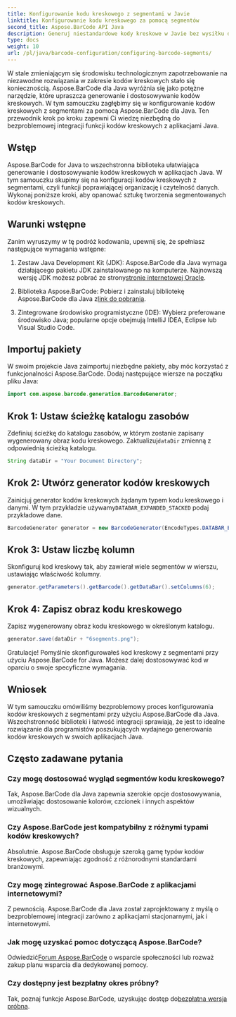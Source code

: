 ```yaml
---
title: Konfigurowanie kodu kreskowego z segmentami w Javie
linktitle: Konfigurowanie kodu kreskowego za pomocą segmentów
second_title: Aspose.BarCode API Java
description: Generuj niestandardowe kody kreskowe w Javie bez wysiłku dzięki Aspose.BarCode. Wszechstronny, wydajny i przyjazny dla programistów.
type: docs
weight: 10
url: /pl/java/barcode-configuration/configuring-barcode-segments/
---
```


W stale zmieniającym się środowisku technologicznym zapotrzebowanie na niezawodne rozwiązania w zakresie kodów kreskowych stało się koniecznością. Aspose.BarCode dla Java wyróżnia się jako potężne narzędzie, które upraszcza generowanie i dostosowywanie kodów kreskowych. W tym samouczku zagłębimy się w konfigurowanie kodów kreskowych z segmentami za pomocą Aspose.BarCode dla Java. Ten przewodnik krok po kroku zapewni Ci wiedzę niezbędną do bezproblemowej integracji funkcji kodów kreskowych z aplikacjami Java.

## Wstęp

Aspose.BarCode for Java to wszechstronna biblioteka ułatwiająca generowanie i dostosowywanie kodów kreskowych w aplikacjach Java. W tym samouczku skupimy się na konfiguracji kodów kreskowych z segmentami, czyli funkcji poprawiającej organizację i czytelność danych. Wykonaj poniższe kroki, aby opanować sztukę tworzenia segmentowanych kodów kreskowych.

## Warunki wstępne

Zanim wyruszymy w tę podróż kodowania, upewnij się, że spełniasz następujące wymagania wstępne:

1.  Zestaw Java Development Kit (JDK): Aspose.BarCode dla Java wymaga działającego pakietu JDK zainstalowanego na komputerze. Najnowszą wersję JDK możesz pobrać ze strony[stronie internetowej Oracle](https://www.oracle.com/java/technologies/javase-downloads.html).

2.  Biblioteka Aspose.BarCode: Pobierz i zainstaluj bibliotekę Aspose.BarCode dla Java z[link do pobrania](https://releases.aspose.com/barcode/java/).

3. Zintegrowane środowisko programistyczne (IDE): Wybierz preferowane środowisko Java; popularne opcje obejmują IntelliJ IDEA, Eclipse lub Visual Studio Code.

## Importuj pakiety

W swoim projekcie Java zaimportuj niezbędne pakiety, aby móc korzystać z funkcjonalności Aspose.BarCode. Dodaj następujące wiersze na początku pliku Java:

```java
import com.aspose.barcode.generation.BarcodeGenerator;
```

## Krok 1: Ustaw ścieżkę katalogu zasobów

 Zdefiniuj ścieżkę do katalogu zasobów, w którym zostanie zapisany wygenerowany obraz kodu kreskowego. Zaktualizuj`dataDir` zmienną z odpowiednią ścieżką katalogu.

```java
String dataDir = "Your Document Directory";
```

## Krok 2: Utwórz generator kodów kreskowych

 Zainicjuj generator kodów kreskowych żądanym typem kodu kreskowego i danymi. W tym przykładzie używamy`DATABAR_EXPANDED_STACKED` podaj przykładowe dane.

```java
BarcodeGenerator generator = new BarcodeGenerator(EncodeTypes.DATABAR_EXPANDED_STACKED, "(01)98898765432106(3202)012345(15)991231");
```

## Krok 3: Ustaw liczbę kolumn

Skonfiguruj kod kreskowy tak, aby zawierał wiele segmentów w wierszu, ustawiając właściwość kolumny.

```java
generator.getParameters().getBarcode().getDataBar().setColumns(6);
```

## Krok 4: Zapisz obraz kodu kreskowego

Zapisz wygenerowany obraz kodu kreskowego w określonym katalogu.

```java
generator.save(dataDir + "6segments.png");
```

Gratulacje! Pomyślnie skonfigurowałeś kod kreskowy z segmentami przy użyciu Aspose.BarCode for Java. Możesz dalej dostosowywać kod w oparciu o swoje specyficzne wymagania.

## Wniosek

W tym samouczku omówiliśmy bezproblemowy proces konfigurowania kodów kreskowych z segmentami przy użyciu Aspose.BarCode dla Java. Wszechstronność biblioteki i łatwość integracji sprawiają, że jest to idealne rozwiązanie dla programistów poszukujących wydajnego generowania kodów kreskowych w swoich aplikacjach Java.

## Często zadawane pytania

### Czy mogę dostosować wygląd segmentów kodu kreskowego?
Tak, Aspose.BarCode dla Java zapewnia szerokie opcje dostosowywania, umożliwiając dostosowanie kolorów, czcionek i innych aspektów wizualnych.

### Czy Aspose.BarCode jest kompatybilny z różnymi typami kodów kreskowych?
Absolutnie. Aspose.BarCode obsługuje szeroką gamę typów kodów kreskowych, zapewniając zgodność z różnorodnymi standardami branżowymi.

### Czy mogę zintegrować Aspose.BarCode z aplikacjami internetowymi?
Z pewnością. Aspose.BarCode dla Java został zaprojektowany z myślą o bezproblemowej integracji zarówno z aplikacjami stacjonarnymi, jak i internetowymi.

### Jak mogę uzyskać pomoc dotyczącą Aspose.BarCode?
 Odwiedzić[Forum Aspose.BarCode](https://forum.aspose.com/c/barcode/13) o wsparcie społeczności lub rozważ zakup planu wsparcia dla dedykowanej pomocy.

### Czy dostępny jest bezpłatny okres próbny?
 Tak, poznaj funkcje Aspose.BarCode, uzyskując dostęp do[bezpłatna wersja próbna](https://releases.aspose.com/).
